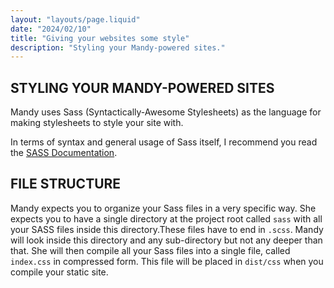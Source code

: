 ```yaml
---
layout: "layouts/page.liquid"
date: "2024/02/10"
title: "Giving your websites some style"
description: "Styling your Mandy-powered sites."
---
```


## STYLING YOUR MANDY-POWERED SITES

Mandy uses Sass (Syntactically-Awesome Stylesheets) as the language for making stylesheets to style your site with.

In terms of syntax and general usage of Sass itself, I recommend you read the [SASS Documentation](https://sass-lang.com/documentation/).

## FILE STRUCTURE

Mandy expects you to organize your Sass files in a very specific way. She expects you to have a single directory at the project root called `sass` with all your SASS files inside this directory.These files have to end in `.scss`. Mandy will look inside this directory and any sub-directory but not any deeper than that. She will then compile all your Sass files into a single file, called `index.css` in compressed form. This file will be placed in `dist/css` when you compile your static site.